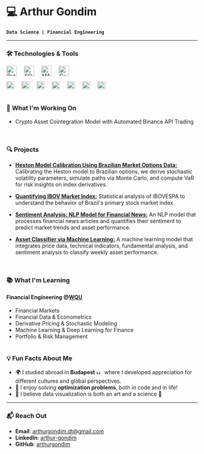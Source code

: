 # 💻 Arthur Gondim
**``Data Science | Financial Engineering``**  

---

### 🛠️ **Technologies & Tools**  
  
<p>
  <img align="center" alt="Python" width="27px" style="padding-right:15px;" src="https://cdn.jsdelivr.net/gh/devicons/devicon/icons/python/python-plain.svg" />
  <img align="center" alt="SQL" width="27px" style="padding-right:15px;" src="https://cdn.jsdelivr.net/gh/devicons/devicon/icons/azuresqldatabase/azuresqldatabase-original.svg" />
  <img align="center" alt="MATLAB" width="27px" style="padding-right:15px;" src="https://cdn.jsdelivr.net/gh/devicons/devicon/icons/matlab/matlab-original.svg" />
  <img align="center" alt="C++" width="27px" style="padding-right:15px;" src="https://cdn.jsdelivr.net/gh/devicons/devicon/icons/cplusplus/cplusplus-plain.svg" />
</p>
<p>
  <img align="center" alt="Pandas" width="21px" style="padding-right:15px;" src="https://cdn.jsdelivr.net/gh/devicons/devicon/icons/pandas/pandas-original.svg" />
  <img align="center" alt="Numpy" width="21px" style="padding-right:15px;" src="https://cdn.jsdelivr.net/gh/devicons/devicon/icons/numpy/numpy-original.svg" />
  <img align="center" alt="Scikit-learn" width="21px" style="padding-right:15px;" src="https://cdn.jsdelivr.net/gh/devicons/devicon/icons/scikitlearn/scikitlearn-original.svg" />
  <img align="center" alt="Matplotlib" width="21px" style="padding-right:15px;" src="https://cdn.jsdelivr.net/gh/devicons/devicon/icons/matplotlib/matplotlib-original.svg" />
  <img align="center" alt="GitHub" width="21px" style="padding-right:15px;" src="https://cdn.jsdelivr.net/gh/devicons/devicon/icons/github/github-original.svg" />
  <img align="center" alt="Jupyter" width="21px" style="padding-right:15px;" src="https://cdn.jsdelivr.net/gh/devicons/devicon/icons/jupyter/jupyter-original-wordmark.svg" />
  <img align="center" alt="Jupyter" width="21px" style="padding-right:15px;" src="https://cdn.jsdelivr.net/gh/devicons/devicon@latest/icons/markdown/markdown-original.svg" />
</p>

#
### 🚀 **What I'm Working On**   
- Crypto Asset Cointegration Model with Automated Binance API Trading
<br>

### 🔍 **Projects**  

- [**Heston Model Calibration Using Brazilian Market Options Data:**](https://github.com/arthurg161/LinkedIn/tree/main/VaR_Heston-Model)
 Calibrating the Heston model to Brazilian options, we derive stochastic volatility parameters, simulate paths via Monte Carlo, and compute VaR for risk insights on index derivatives.
  
- [**Quantifying IBOV Market Index:**](https://github.com/arthurg161/Quantifying-IBOV)
  Statistical analysis of IBOVESPA to understand the behavior of Brazil's primary stock market index.

- [**Sentiment Analysis: NLP Model for Financial News:**](https://github.com/arthurg161/market-sentiment-nlp)
An NLP model that processes financial news articles and quantifies their sentiment to predict market trends and asset performance.
  
- [**Asset Classifier via Machine Learning:**](https://github.com/arthurg161/Asset-Classifier-ML)
A machine learning model that integrates price data, technical indicators, fundamental analysis, and sentiment analysis to classify weekly asset performance.



<br>

<!-- This section is a draft for future updates 
- [**IBOV Returns Analysis**](https://github.com/yourusername/ibov-returns-kde)  
  Statistical and KDE-based analysis of IBOVESPA returns compared with a normal distribution.  

- [**Portfolio Risk Simulator**](https://github.com/yourusername/portfolio-risk-simulator)  
  A simulation-based tool for exploring the effects of **stochastic modeling** on portfolio performance.  

---
-->

### 📚 **What I'm Learning**  
#### **Financial Engineering**  @[WQU](https://www.wqu.edu/)
- Financial Markets
- Financial Data & Econometrics  
- Derivative Pricing & Stochastic Modeling
- Machine Learning & Deep Learning for Finance  
- Portfolio & Risk Management 
#





### 💡 **Fun Facts About Me**  
- 🌍 I studied abroad in **Budapest** <img src="https://upload.wikimedia.org/wikipedia/commons/c/c1/Flag_of_Hungary.svg" width="17" height="10" alt="Hungary Flag"> where I developed appreciation for different cultures and global perspectives.
- 🧩 I enjoy solving **optimization problems**, both in code and in life!  
- 🎨 I believe data visualization is both an art and a science 🔬  


---

### 📬 **Reach Out**  
- **Email**: arthurgondim.dt@gmail.com  
- **LinkedIn**: [arthur-gondim](https://www.linkedin.com/in/arthur-gondim/)  
- **GitHub**: [arthurgondim](https://github.com/arthurg161)  

